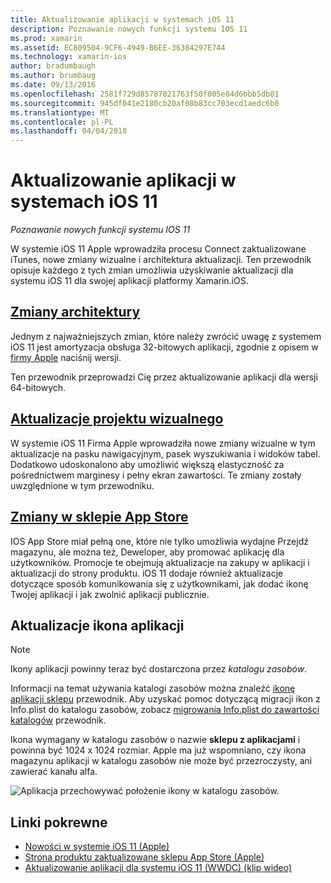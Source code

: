 ```yaml
---
title: Aktualizowanie aplikacji w systemach iOS 11
description: Poznawanie nowych funkcji systemu IOS 11
ms.prod: xamarin
ms.assetid: EC809504-9CF6-4949-B6EE-36384297E744
ms.technology: xamarin-ios
author: bradumbaugh
ms.author: brumbaug
ms.date: 09/13/2016
ms.openlocfilehash: 2581f729d85787021763f50f005e84d6bbb5db01
ms.sourcegitcommit: 945df041e2180cb20af08b83cc703ecd1aedc6b0
ms.translationtype: MT
ms.contentlocale: pl-PL
ms.lasthandoff: 04/04/2018
---
```

# <a name="updating-your-app-to-ios-11"></a>Aktualizowanie aplikacji w systemach iOS 11

_Poznawanie nowych funkcji systemu IOS 11_

W systemie iOS 11 Apple wprowadziła procesu Connect zaktualizowane iTunes, nowe zmiany wizualne i architektura aktualizacji. Ten przewodnik opisuje każdego z tych zmian umożliwia uzyskiwanie aktualizacji dla systemu iOS 11 dla swojej aplikacji platformy Xamarin.iOS.

## <a name="architecture-changesarchitecture-changesmd"></a>[Zmiany architektury](architecture-changes.md)

Jednym z najważniejszych zmian, które należy zwrócić uwagę z systemem iOS 11 jest amortyzacja obsługa 32-bitowych aplikacji, zgodnie z opisem w [firmy Apple](https://developer.apple.com/news/?id=06282017b) naciśnij wersji.

Ten przewodnik przeprowadzi Cię przez aktualizowanie aplikacji dla wersji 64-bitowych.

## <a name="visual-design-updatesvisual-designmd"></a>[Aktualizacje projektu wizualnego](visual-design.md)

W systemie iOS 11 Firma Apple wprowadziła nowe zmiany wizualne w tym aktualizacje na pasku nawigacyjnym, pasek wyszukiwania i widoków tabel. Dodatkowo udoskonalono aby umożliwić większą elastyczność za pośrednictwem marginesy i pełny ekran zawartości. Te zmiany zostały uwzględnione w tym przewodniku.

## <a name="app-store-changesapp-store-changesmd"></a>[Zmiany w sklepie App Store](app-store-changes.md)

IOS App Store miał pełną one, które nie tylko umożliwia wydajne Przejdź magazynu, ale można też, Deweloper, aby promować aplikację dla użytkowników. Promocje te obejmują aktualizacje na zakupy w aplikacji i aktualizacji do strony produktu. iOS 11 dodaje również aktualizacje dotyczące sposób komunikowania się z użytkownikami, jak dodać ikonę Twojej aplikacji i jak zwolnić aplikacji publicznie.

## <a name="app-icon-updates"></a>Aktualizacje ikona aplikacji

> [!NOTE]
> Ikony aplikacji powinny teraz być dostarczona przez _katalogu zasobów_. 

Informacji na temat używania katalogi zasobów można znaleźć [ikonę aplikacji sklepu](~/ios/app-fundamentals/images-icons/app-store-icon.md) przewodnik. Aby uzyskać pomoc dotyczącą migracji ikon z Info.plist do katalogu zasobów, zobacz [migrowania Info.plist do zawartości katalogów](~/ios/app-fundamentals/images-icons/app-icons.md) przewodnik.

Ikona wymagany w katalogu zasobów o nazwie **sklepu z aplikacjami** i powinna być 1024 x 1024 rozmiar. Apple ma już wspomniano, czy ikona magazynu aplikacji w katalogu zasobów nie może być przezroczysty, ani zawierać kanału alfa.

![Aplikacja przechowywać położenie ikony w katalogu zasobów.](images/image1.png)

## <a name="related-links"></a>Linki pokrewne

- [Nowości w systemie iOS 11 (Apple)](https://developer.apple.com/ios/)
- [Strona produktu zaktualizowane sklepu App Store (Apple)](https://developer.apple.com/app-store/product-page/)
- [Aktualizowanie aplikacji dla systemu iOS 11 (WWDC) (klip wideo)](https://developer.apple.com/videos/play/wwdc2017/204/)
